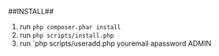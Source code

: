 ##INSTALL##
1. run `php composer.phar install`
2. run `php scripts/install.php`
3. run `php scripts/useradd.php youremail apassword ADMIN
